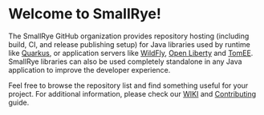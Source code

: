 # Welcome to SmallRye!

The SmallRye GitHub organization provides repository hosting (including build, CI, and release publishing setup) for 
Java libraries used by runtime like [Quarkus](https://quarkus.io), or application servers like 
[WildFly](https://wildfly.org/), [Open Liberty](https://openliberty.io) and [TomEE](https://tomee.apache.org). SmallRye libraries can also 
be used completely standalone in any Java application to improve the developer experience.

Feel free to browse the repository list and find something useful for your project. For additional information, please 
check our [WIKI](https://github.com/smallrye/smallrye/wiki) and [Contributing](https://github.com/smallrye/smallrye) 
guide.

